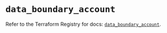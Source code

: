# `data_boundary_account`

Refer to the Terraform Registry for docs: [`data_boundary_account`](https://registry.terraform.io/providers/hashicorp/boundary/1.2.0/docs/data-sources/account).
